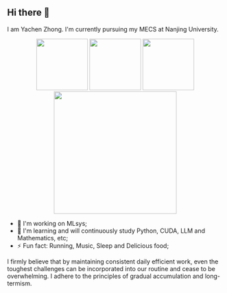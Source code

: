 ## Hi there 👋

I am Yachen Zhong. I'm currently pursuing my MECS at Nanjing University.

<div align="center">
  <img src="https://github-readme-stats.vercel.app/api?username=ExtraBits42&show_icons=true" style="height: 120px;"/>
  <img src="https://streak-stats.demolab.com/?user=ExtraBits42" style="height: 120px;"/>
  <img src="https://github-readme-stats.vercel.app/api/top-langs/?username=ExtraBits42&layout=compact" style="height: 120px;"/>
  <img src="https://github-readme-activity-graph.vercel.app/graph?username=ExtraBits42&theme=react&days=30" style="height: 286px;"/>
</div>

- 🔭 I'm working on MLsys;
- 🌱 I'm learning and will continuously study Python, CUDA, LLM and Mathematics, etc;
- ⚡ Fun fact: Running, Music, Sleep and Delicious food;

I firmly believe that by maintaining consistent daily efficient work, even the toughest challenges can be incorporated into our routine and cease to be overwhelming. I adhere to the principles of gradual accumulation and long-termism.
